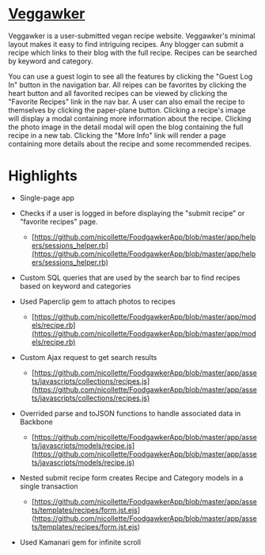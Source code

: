 [Veggawker](http://veggawker.com)
=========

Veggawker is a user-submitted vegan recipe website. Veggawker's minimal layout makes it easy to find intriguing recipes. Any blogger can submit a recipe which links to their blog with the full recipe. Recipes can be searched by keyword and category. 

You can use a guest login to see all the features by clicking the "Guest Log In" button in the navigation bar. All reipes can be favorites by clicking the heart button and all favorited recipes can be viewed by clicking the "Favorite Recipes" link in the nav bar. A user can also email the recipe to themselves by clicking the paper-plane button. Clicking a recipe's image will display a modal containing more information about the recipe. Clicking the photo image in the detail modal will open the blog containing the full recipe in a new tab. Clicking the "More Info" link will render a page containing more details about the recipe and some recommended recipes. 

Highlights
==========

*   Single-page app

*   Checks if a user is logged in before displaying the "submit recipe" or "favorite recipes" page.
    *   [https://github.com/nicollette/FoodgawkerApp/blob/master/app/helpers/sessions_helper.rb](https://github.com/nicollette/FoodgawkerApp/blob/master/app/helpers/sessions_helper.rb)
    
*   Custom SQL queries that are used by the search bar to find recipes based on keyword and categories

*   Used Paperclip gem to attach photos to recipes
    *   [https://github.com/nicollette/FoodgawkerApp/blob/master/app/models/recipe.rb](https://github.com/nicollette/FoodgawkerApp/blob/master/app/models/recipe.rb)
    
*   Custom Ajax request to get search results
    * [https://github.com/nicollette/FoodgawkerApp/blob/master/app/assets/javascripts/collections/recipes.js](https://github.com/nicollette/FoodgawkerApp/blob/master/app/assets/javascripts/collections/recipes.js)
    
*   Overrided parse and toJSON functions to handle associated data in Backbone
    * [https://github.com/nicollette/FoodgawkerApp/blob/master/app/assets/javascripts/models/recipe.js](https://github.com/nicollette/FoodgawkerApp/blob/master/app/assets/javascripts/models/recipe.js)

*   Nested submit recipe form creates Recipe and Category models in a single transaction
    * [https://github.com/nicollette/FoodgawkerApp/blob/master/app/assets/templates/recipes/form.jst.ejs] (https://github.com/nicollette/FoodgawkerApp/blob/master/app/assets/templates/recipes/form.jst.ejs)
    
*   Used Kamanari gem for infinite scroll
